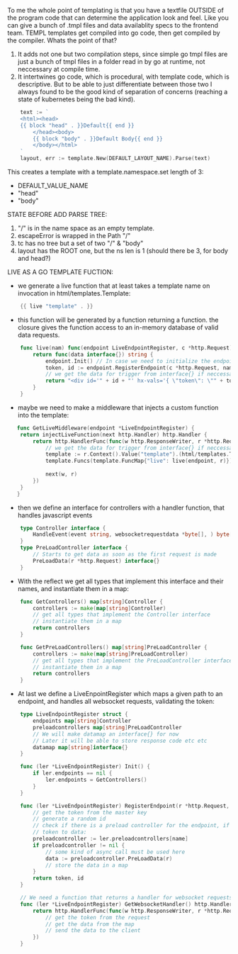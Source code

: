 To me the whole point of templating is that you have a textfile OUTSIDE of the program code that can determine the application look and feel. Like you can give a bunch of .tmpl files and data availablity specs to the frontend team. TEMPL templates get compiled into go code, then get compiled by the compiler. Whats the point of that? 
1) It adds not one but two compilation steps, since simple go tmpl files are just a bunch of tmpl files in a folder read in by go at runtime, not neccessary at compile time.
2) It intertwines go code, which is procedural, with template code, which is descriptive. But to be able to just differentiate between those two I always found to be the good kind of separation of concerns (reaching a state of kubernetes being the bad kind).

```go
    text := `
    <html><head>
    {{ block "head" . }}Default{{ end }}
        </head><body>
        {{ block "body" . }}Default Body{{ end }}
        </body></html>
    `
    layout, err := template.New(DEFAULT_LAYOUT_NAME).Parse(text)
```
This creates a template with a template.namespace.set length of 3: 
- DEFAULT_VALUE_NAME
- "head"
- "body"

STATE BEFORE ADD PARSE TREE:

1. "/" is in the name space as an empty template. 
2. escapeError is wrapped in the Path "/"
3. tc has no tree but a set of two "/" & "body"
4. layout has the ROOT one, but the ns len is 1 (should there be 3, for body and head?)

LIVE AS A GO TEMPLATE FUCTION:
- we generate a live function that at least takes a template name on invocation in html/templates.Template:
```go
    {{ live "template" . }}
```
- this function will be generated by a function returning a function. the closure gives the function access to an in-memory database of valid data requests.
```go
    func live(nam) func(endpoint LiveEndpointRegister, c *http.Request) string {
        return func(data interface{}) string {
            endpoint.Init() // In case we need to initialize the endpoint
            token, id := endpoint.RegisterEndpoint(c *http.Request, name string)
            // we get the data for trigger from interface{} if neccessary
            return "<div id='" + id + "' hx-vals='{ \"token\": \"" + token + "\", \"controller\": \"" + name + "\" }'hx-trigger=''></div>"
        }
    }
```

- maybe we need to make a middleware that injects a custom function into the template:
```go
   func GetLiveMiddleware(endpoint *LiveEndpointRegister) { 
    return injectLiveFunction(next http.Handler) http.Handler {
        return http.HandlerFunc(func(w http.ResponseWriter, r *http.Request) {
            // we get the data for trigger from interface{} if neccessary
            template := r.Context().Value("template").(html/templates.Template)
            template.Funcs(template.FuncMap{"live": live(endpoint, r)})
            
            next(w, r)
        })
    }
   }
```

- then we define an interface for controllers with a handler function, that handles javascript events
```go
    type Controller interface {
        HandleEvent(event string, websocketrequestdata *byte[], ) byte[]
    }
    type PreLoadController interface {
        // Starts to get data as soon as the first request is made
        PreLoadData(r *http.Request) interface{}
    }
```

- With the reflect we get all types that implement this interface and their names, and instantiate them in a map:
```go
    func GetControllers() map[string]Controller {
        controllers := make(map[string]Controller)
        // get all types that implement the Controller interface
        // instantiate them in a map
        return controllers
    }

    func GetPreLoadControllers() map[string]PreLoadController {
        controllers := make(map[string]PreLoadController)
        // get all types that implement the PreLoadController interface
        // instantiate them in a map
        return controllers
    }
```

- At last we define a LiveEnpointRegister which maps a given path to an endpoint, and handles all websocket requests, validating the token:
```go
    type LiveEndpointRegister struct {
        endpoints map[string]Controller
        preloadcontrollers map[string]PreLoadController
        // We will make datamap an interface{} for now
        // Later it will be able to store response code etc etc
        datamap map[string]interface{}
    }

    func (ler *LiveEndpointRegister) Init() {
        if ler.endpoints == nil {
            ler.endpoints = GetControllers()
        }
    }

    func (ler *LiveEndpointRegister) RegisterEndpoint(r *http.Request, name string) (string, string) {
        // get the token from the master key
        // generate a random id
        // check if there is a preload controller for the endpoint, if there is call it and stor its data in a map, which will match
        // token to data:
        preloadcontroller := ler.preloadcontrollers[name]
        if preloadcontroller != nil {
            // some kind of async call must be used here
            data := preloadcontroller.PreLoadData(r)
            // store the data in a map
        }
        return token, id
    }

    // We need a function that returns a handler for websocket requests that sends data to the client as soon as its stored in the map
    func (ler *LiveEndpointRegister) GetWebsocketHandler() http.Handler {
        return http.HandlerFunc(func(w http.ResponseWriter, r *http.Request) {
            // get the token from the request
            // get the data from the map
            // send the data to the client
        })
    }
```
